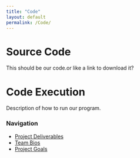 ```yaml
---
title: "Code"
layout: default
permalink: /Code/
---
```

# Source Code
This should be our code.or like a link to download it?

# Code Execution
Description of how to run our program.


### Navigation
* [Project Deliverables](https://ldpresley1.github.io/StraySpotter/ProjectDeliverables/)
* [Team Bios](https://ldpresley1.github.io/StraySpotter/TeamBios/)
* [Project Goals](https://ldpresley1.github.io/StraySpotter/)


